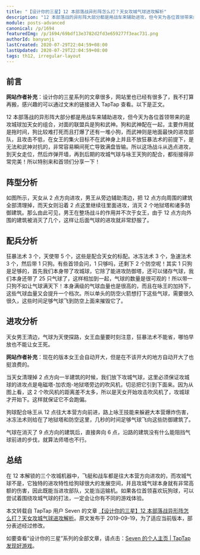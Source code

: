 ```yaml
---
title: "【设计你的三星】12 本部落战异形阵怎么打？天女攻城气球进攻解析"
description: "12 本部落战的异形阵大部分都是用战车来辅助进攻，但今天为各位首领带来的是攻城球加天女的组合，对面的联盟兵是狗和武神。狗和武神配在一起，主要作用就是拖时间，狗比较难打死而且打爆了还有一堆小狗，而武神则是地面最快的进攻部队，且攻击不低……"
module: posts-advanced
canonical: /p/1694
featuredImg: /p/1694/69bdf13e3782d2fd3e659277f3eac731.png
authorId: banyunji
lastCreated: 2020-07-29T22:04:59+08:00
lastUpdated: 2020-07-29T22:04:59+08:00
tags: th12, irregular-layout
---
```


## 前言

**网站作者补充**：设计你的三星系列的文章很多，网站里也已经有很多了，我不打算再搬，感兴趣的可以通过文末的链接进入 TapTap 查看。以下是正文。

12 本部落战的异形阵大部分都是用战车来辅助进攻，但今天为各位首领带来的是攻城球加天女的组合，对面的联盟兵是狗和武神。狗和武神配在一起，主要作用就是拖时间，狗比较难打死而且打爆了还有一堆小狗，而武神则是地面最快的进攻部队，且攻击不低，在女王的集火目标不在武神身上并且不放狂暴法术的前提下，是无法和武神对抗的，非常容易瞬间死亡导致满盘皆输。所以这场战斗从选点进攻，到天女走位，然后炸弹开墙，再到后期的攻城气球与咏王天狗的配合，都衔接得非常完美！所以特别来和首领们分享一下！

## 阵型分析

<Pic src="/p/1694/69bdf13e3782d2fd3e659277f3eac731.png" width="1445" height="1078" alt="" :lazyLoading="false" />

如图所示，天女从 2 点方向进攻，男王从旁边辅助清边，把 12 点方向周围的建筑全部清理掉，而天女则沿着 2 点这里继续往里面进攻，消灭 2 个地狱塔和诸多防御建筑。那么由此可见，男王在整场战斗的作用并不次于女王，由于 12 点方向外围的建筑被消灭了几个，这样让后面气球的进攻就非常舒服了。

## 配兵分析

<Pic src="/p/1694/2f026ca4f23a780a1cd63955a64c913d.png" width="817" height="155" caption="显示不全时可左右滚动" alt="" class="cp-img-troop-matching" imgStyle="height: 150px" />

狂暴法术 3 个，天使带 5 个，这些是配合天女的标配。冰冻法术 3 个，急速法术 3 个，然后带 1 只狗。有些首领会问，1 只够吗，还剩下 2 个防空呢！其实 1 只狗是足够的，首先我们本身带了攻城球，它除了能进攻防御塔，还可以储存气球，我们本身还带了 25 只气球了，这样相加到一起，气球的数量是很可观的！所以带一只狗不如让气球满天下！本身满级的气球血量也是很高的，而且在咏王的加持下，这些气球血量又会提升一个档次。所以单头的防空火箭想打下这些气球，需要很久很久，这些时间足够气球飞到防空上面来摧毁它了。

## 进攻分析

<Pic src="/p/1694/45591a3caee1e41ce0304630583c0a6f.jpg" width="2222" height="2222" alt="" />

天女男王清边，气球为天使探路，女王血量要时刻注意，狂暴法术不能省，哪怕早放也不能让女王死。

**网站作者补充**：现在的版本女王会自动开大，但是在不该开大的地方自动开大了也挺浪费的。

<Pic src="/p/1694/b825360a89c0ce4ea77075a97ca9be1c.jpg" width="2222" height="2222" alt="" />

当天女清理掉 2 点方向一半建筑的时候，我们放下攻城气球，这里必须保证攻城球的进攻点是电磁塔-加农炮-地狱塔旁边的吹风机，切忌把它引到下面来。因为从图上看，这 2 个吹风机的距离差不太多，所以是天女开始攻击吹风机了，攻城球才开始下。这样就保证它不会跑偏。

<Pic src="/p/1694/a3d9c965dd83275b7752ff7e309c3112.jpg" width="2222" height="2222" alt="" />

狗球配合咏王从 12 点往大本营方向前进，路上咏王技能来躲避大本营爆炸伤害，冰冻法术则给在了地狱塔和防空这里，几秒的时间足够气球飞向这些防御建筑了。

<Pic src="/p/1694/7104c5fb29c47637ddd28fcc0457235a.jpg" width="2222" height="2222" alt="" />

气球在消灭了 9 点方向的建筑后，直接奔向 6 点，沿路的建筑没有什么能阻挡气球前进的步伐，就算法师塔也不行。

## 总结

在 12 本解锁的三个攻城机器中，飞艇和战车都是往大本营方向进攻的，而攻城气球不是，它独特的进攻特性给狗球很大的发展空间，并且攻城气球本身就有非常高额的伤害，因此既能当进攻部队，又能当运输机。如果各位首领喜欢玩狗球，可以尝试着围绕攻城气球的打法，一定会让你有不同的游戏体验。

<PostCopyright>

本文转载自 TapTap 用户 Seven 的文章 [【设计你的三星】12 本部落战异形阵怎么打？天女攻城气球进攻解析](https://www.taptap.cn/moment/15202446376699078)。原文发布于 2019-09-19，为了适应当前版本，部分表述经过修改。

如要查看“设计你的三星”系列的全部文章，请点击：[Seven 的个人主页 | TapTap 发现好游戏](https://www.taptap.cn/user/43754466)。

</PostCopyright>